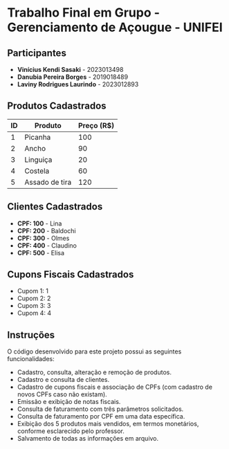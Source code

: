 # Trabalho Final em Grupo - Gerenciamento de Açougue - UNIFEI

## Participantes
- **Vinícius Kendi Sasaki** - 2023013498
- **Danubia Pereira Borges** - 2019018489
- **Laviny Rodrigues Laurindo** - 2023012893

## Produtos Cadastrados

| ID | Produto        | Preço (R$) |
|----|----------------|------------|
| 1  | Picanha        | 100        |
| 2  | Ancho          | 90         |
| 3  | Linguiça       | 20         |
| 4  | Costela        | 60         |
| 5  | Assado de tira | 120        |

## Clientes Cadastrados

- **CPF: 100** - Lina
- **CPF: 200** - Baldochi
- **CPF: 300** - Olmes
- **CPF: 400** - Claudino
- **CPF: 500** - Elisa

## Cupons Fiscais Cadastrados

- Cupom 1: 1
- Cupom 2: 2
- Cupom 3: 3
- Cupom 4: 4

## Instruções

O código desenvolvido para este projeto possui as seguintes funcionalidades:

- Cadastro, consulta, alteração e remoção de produtos.
- Cadastro e consulta de clientes.
- Cadastro de cupons fiscais e associação de CPFs (com cadastro de novos CPFs caso não existam).
- Emissão e exibição de notas fiscais.
- Consulta de faturamento com três parâmetros solicitados.
- Consulta de faturamento por CPF em uma data específica.
- Exibição dos 5 produtos mais vendidos, em termos monetários, conforme esclarecido pelo professor.
- Salvamento de todas as informações em arquivo.
